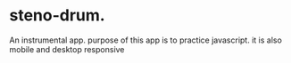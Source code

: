 # steno-drum.
An instrumental app.
purpose of this app is to practice javascript.
it is also mobile and desktop responsive
